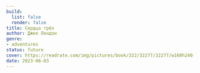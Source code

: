 ```yaml
---
build:
  list: false
  render: false
title: Сердца трёх
author: Джек Лондон
genre:
- adventures
status: future
cover: https://readrate.com/img/pictures/book/322/32277/32277/w160h240-stretch-14f4b621.jpg
date: 2023-06-03
---
```


